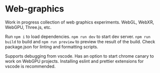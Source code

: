 # Web-graphics
Work in progress collection of web graphics experiments. WebGL, WebXR, WebGPU, Three.js, etc.

Run `npm i` to load dependencies. `npm run dev` to start dev server. `npm run build` to build and `npm run preview` to preview the result of the build.
Check package.json for linting and formatting scripts.

Supports debugging from vscode. Has an option to start chrome canary to work on WebGPU projects.
Installing eslint and prettier extensions for vscode is recommended.